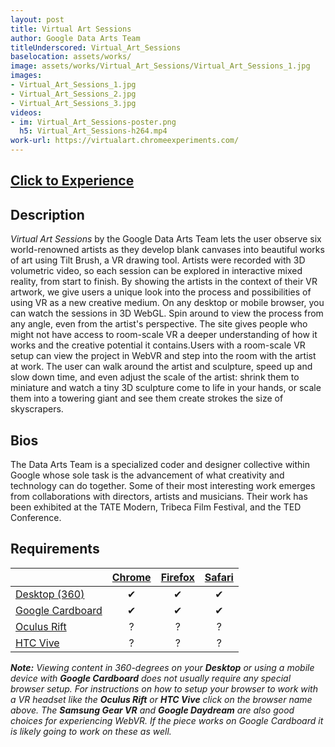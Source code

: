 ```yaml
---
layout: post
title: Virtual Art Sessions
author: Google Data Arts Team
titleUnderscored: Virtual_Art_Sessions
baselocation: assets/works/
image: assets/works/Virtual_Art_Sessions/Virtual_Art_Sessions_1.jpg
images:
- Virtual_Art_Sessions_1.jpg
- Virtual_Art_Sessions_2.jpg
- Virtual_Art_Sessions_3.jpg
videos: 
- im: Virtual_Art_Sessions-poster.png
  h5: Virtual_Art_Sessions-h264.mp4
work-url: https://virtualart.chromeexperiments.com/
---
```


<h2><a href="{{ page.work-url }}" target="_blank" class="button fit special icon fa-play"> Click to Experience</a></h2>

<div class="box" markdown="1">

## Description
*Virtual Art Sessions* by the Google Data Arts Team lets the user observe six world-renowned artists as they develop blank canvases into beautiful works of art using Tilt Brush, a VR drawing tool. Artists were recorded with 3D volumetric video, so each session can be explored in interactive mixed reality, from start to finish. By showing the artists in the context of their VR artwork, we give users a unique look into the process and possibilities of using VR as a new creative medium. On any desktop or mobile browser, you can watch the sessions in 3D WebGL. Spin around to view the process from any angle, even from the artist's perspective. The site gives people who might not have access to room-scale VR a deeper understanding of how it works and the creative potential it contains.Users with a room-scale VR setup can view the project in WebVR and step into the room with the artist at work. The user can walk around the artist and sculpture, speed up and slow down time, and even adjust the scale of the artist: shrink them to miniature and watch a tiny 3D sculpture come to life in your hands, or scale them into a towering giant and see them create strokes the size of skyscrapers.    

## Bios	
The Data Arts Team is a specialized coder and designer collective within Google whose sole task is the advancement of what creativity and technology can do together. Some of their most interesting work emerges from collaborations with directors, artists and musicians. Their work has been exhibited at the TATE Modern, Tribeca Film Festival, and the TED Conference.

</div>

<div class="box" markdown="1">

## Requirements

|                     |[Chrome][2]|[Firefox][4]|[Safari][6]  
|---------------------|:---------:|:----------:|:---------:
|[Desktop (360)][7]   |✔          |✔           |✔     
|[Google Cardboard][8]|✔          |✔           |✔     
|[Oculus Rift][9]     |?          |?           |?      
|[HTC Vive][10]       |?          |?           |?
  
[1]:instructions.html#edge-ins
[2]:instructions.html#chrome-ins 
[3]:instructions.html#chromium-ins 
[4]:instructions.html#firefox-ins 
[5]:instructions.html#firefoxnightly-ins 
[6]:instructions.html#safari-ins 
[7]:instructions.html#desktop-ins
[8]:https://vr.google.com/cardboard/
[9]:https://www.oculus.com/rift/
[10]:https://www.vive.com/

***Note:** Viewing content in 360-degrees on your **Desktop** or using a mobile device with **Google Cardboard** does not usually require any special browser setup. For instructions on how to setup your browser to work with a VR headset like the **Oculus Rift** or **HTC Vive** click on the browser name above. The **Samsung Gear VR** and **Google Daydream** are also good choices for experiencing WebVR. If the piece works on Google Cardboard it is likely going to work on these as well.*

</div>
